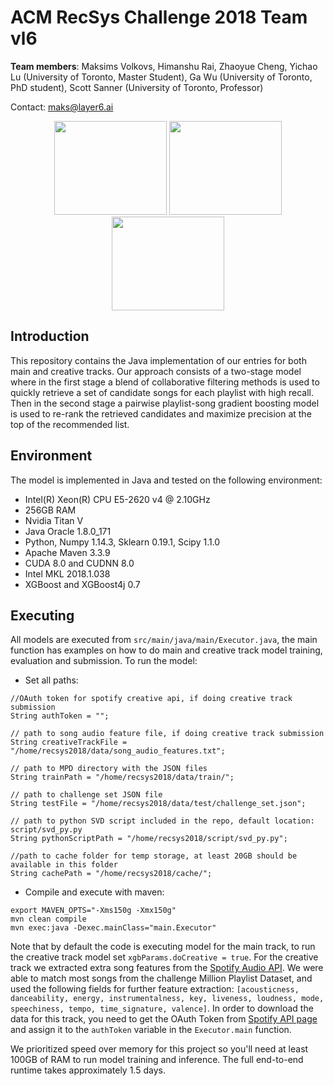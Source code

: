 # ACM RecSys Challenge 2018 Team vl6

**Team members**: Maksims Volkovs, Himanshu Rai, Zhaoyue Cheng, Yichao Lu (University of Toronto, Master Student), Ga Wu (University of Toronto, PhD student), Scott Sanner (University of Toronto, Professor)

Contact: maks@layer6.ai

<p align="center">
<a href="https://layer6.ai/"><img src="https://github.com/layer6ai-labs/vl6_recsys2018/blob/master/logos/layer6ai-logo.png" width="180" height="150"></a>
<a href="https://www.utoronto.ca//"><img src="https://github.com/layer6ai-labs/vl6_recsys2018/blob/master/logos/UofT.jpg" width="180" height="150"></a>
<a href="https://vectorinstitute.ai/"><img src="https://github.com/layer6ai-labs/vl6_recsys2018/blob/master/logos/vector.jpg" width="180" height="150"></a>
</p>

<a name="intro"/>

## Introduction
This repository contains the Java implementation of our entries for both main and creative tracks. Our approach 
consists of a two-stage model where in the first stage a blend of collaborative filtering methods is used to 
quickly retrieve a set of candidate songs for each playlist with high recall. Then in the second stage a pairwise 
playlist-song gradient boosting model is used to re-rank the retrieved candidates and maximize precision at the 
top of the recommended list.

<a name="env"/>

## Environment
The model is implemented in Java and tested on the following environment:
* Intel(R) Xeon(R) CPU E5-2620 v4 @ 2.10GHz
* 256GB RAM
* Nvidia Titan V
* Java Oracle 1.8.0_171
* Python, Numpy 1.14.3, Sklearn 0.19.1, Scipy 1.1.0
* Apache Maven 3.3.9
* CUDA 8.0 and CUDNN 8.0
* Intel MKL 2018.1.038
* XGBoost and XGBoost4j 0.7

<a name="dataset"/>

## Executing

All models are executed from `src/main/java/main/Executor.java`, the main function has examples on 
how to do main and creative track model training, evaluation and submission. To run the model:

* Set all paths:
```
//OAuth token for spotify creative api, if doing creative track submission
String authToken = "";

// path to song audio feature file, if doing creative track submission
String creativeTrackFile = "/home/recsys2018/data/song_audio_features.txt";

// path to MPD directory with the JSON files
String trainPath = "/home/recsys2018/data/train/";

// path to challenge set JSON file
String testFile = "/home/recsys2018/data/test/challenge_set.json";

// path to python SVD script included in the repo, default location: script/svd_py.py
String pythonScriptPath = "/home/recsys2018/script/svd_py.py";

//path to cache folder for temp storage, at least 20GB should be available in this folder
String cachePath = "/home/recsys2018/cache/";
```

* Compile and execute with maven:
```
export MAVEN_OPTS="-Xms150g -Xmx150g"
mvn clean compile
mvn exec:java -Dexec.mainClass="main.Executor" 
```
Note that by default the code is executing model for the main track, to run the creative track model set `xgbParams.doCreative = true`. For the creative track we extracted extra song features from the 
[Spotify Audio API](https://developer.spotify.com/documentation/web-api/reference/tracks/get-several-audio-features/). We were able to match most songs from the challenge Million Playlist Dataset, and used the following fields for further feature extraction: `[acousticness, danceability, energy, instrumentalness, key, liveness, loudness, mode, speechiness, tempo, time_signature, valence]`. In order to download the data for this track, you need to get the OAuth Token from 
[Spotify API page](https://developer.spotify.com/console/get-audio-features-several-tracks/?ids=4JpKVNYnVcJ8tuMKjAj50A,2NRANZE9UCmPAS5XVbXL40,24JygzOLM0EmRQeGtFcIcG) and
assign it to the `authToken` variable in the `Executor.main` function.

We prioritized speed over memory for this project so you'll need at least 100GB of RAM to run model training and inference. The full end-to-end runtime takes approximately 1.5 days.

